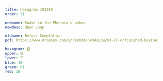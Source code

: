 ```yaml
---
title: hexagram 101010
order: 31

newname: Snake in the Phoenix's ashes
newdesc: Open Loop

oldname: Before Completion
pdf: https://www.dropbox.com/s/r8x03monv34qs3w/64-27-unfinished-business.pdf?dl=0

hexagram: ䷿
upper: ☲
lower: ☵
blue: 10
green: 01
red: 10
---
```

